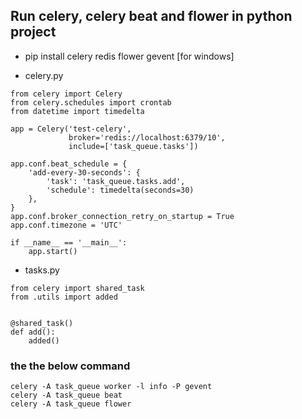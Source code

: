 ## Run celery, celery beat and flower in python project 

- pip install celery redis flower gevent [for windows]


- celery.py
```
from celery import Celery
from celery.schedules import crontab
from datetime import timedelta

app = Celery('test-celery',
             broker='redis://localhost:6379/10',
             include=['task_queue.tasks'])

app.conf.beat_schedule = {
    'add-every-30-seconds': {
        'task': 'task_queue.tasks.add',
        'schedule': timedelta(seconds=30)
    },
}
app.conf.broker_connection_retry_on_startup = True
app.conf.timezone = 'UTC'

if __name__ == '__main__':
    app.start()
```

- tasks.py
  
```
from celery import shared_task
from .utils import added


@shared_task()
def add():
    added()
```

### the the below command

```
celery -A task_queue worker -l info -P gevent
celery -A task_queue beat 
celery -A task_queue flower 
```
